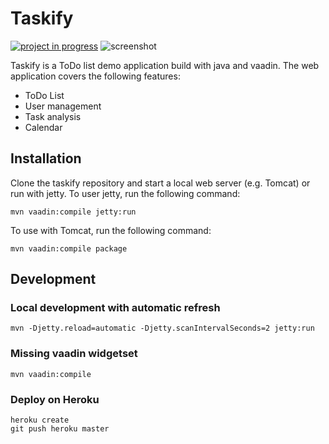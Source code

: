 # Taskify

[![project in progress](https://img.shields.io/badge/state-in%20progress-blue.svg)]()
![screenshot](https://user-images.githubusercontent.com/6838540/52152771-ebc48780-2677-11e9-855f-b62acda376ac.png)

Taskify is a ToDo list demo application build with java and vaadin. The web application covers the following features:

- ToDo List
- User management
- Task analysis
- Calendar

## Installation

Clone the taskify repository and start a local web server (e.g. Tomcat) or run with jetty. To user jetty, run the following command:

```
mvn vaadin:compile jetty:run
```
To use with Tomcat, run the following command:

```
mvn vaadin:compile package
```

## Development

### Local development with automatic refresh

`mvn -Djetty.reload=automatic -Djetty.scanIntervalSeconds=2 jetty:run`

### Missing vaadin widgetset

`mvn vaadin:compile`

### Deploy on Heroku

```
heroku create
git push heroku master
```


